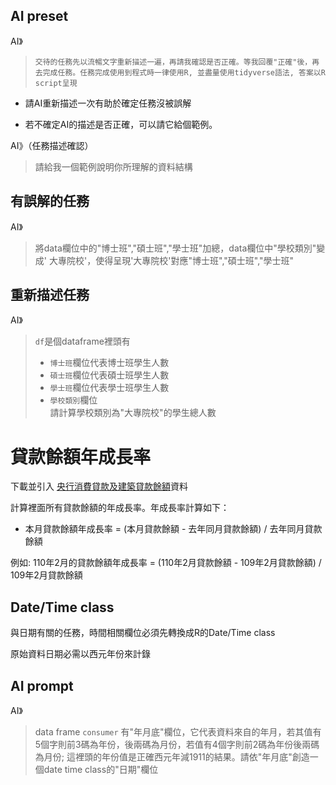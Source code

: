 ## AI preset

AI》
> ```交待的任務先以流暢文字重新描述一遍，再請我確認是否正確。等我回覆"正確"後，再去完成任務。任務完成使用到程式時一律使用R, 並盡量使用tidyverse語法, 答案以R script呈現  ```
 


- 請AI重新描述一次有助於確定任務沒被誤解

- 若不確定AI的描述是否正確，可以請它給個範例。

AI》（任務描述確認）
> 請給我一個範例說明你所理解的資料結構

## 有誤解的任務

AI》
> 將data欄位中的"博士班","碩士班","學士班"加總，data欄位中"學校類別"變成' 大專院校'，使得呈現'大專院校'對應"博士班","碩士班","學士班"

## 重新描述任務

AI》
> `df`是個dataframe裡頭有
> - `博士班`欄位代表博士班學生人數
> - `碩士班`欄位代表碩士班學生人數
> - `學士班`欄位代表學士班學生人數
> - `學校類別`欄位  
> 請計算學校類別為"大專院校"的學生總人數

# 貸款餘額年成長率

下載並引入
[央行消費貸款及建築貸款餘額](https://www.cbc.gov.tw/tw/cp-526-1078-7BD41-1.html)資料

計算裡面所有貸款餘額的年成長率。年成長率計算如下： 

- 本月貸款餘額年成長率 = (本月貸款餘額 - 去年同月貸款餘額) / 去年同月貸款餘額

例如: 110年2月的貸款餘額年成長率 = (110年2月貸款餘額 - 109年2月貸款餘額) / 109年2月貸款餘額

## Date/Time class

與日期有關的任務，時間相關欄位必須先轉換成R的Date/Time class

原始資料日期必需以西元年份來計錄

## AI prompt

AI》
> data frame `consumer` 有"年月底"欄位，它代表資料來自的年月，若其值有5個字則前3碼為年份，後兩碼為月份，若值有4個字則前2碼為年份後兩碼為月份; 這裡頭的年份值是正確西元年減1911的結果。請依"年月底"創造一個date time class的"日期"欄位

